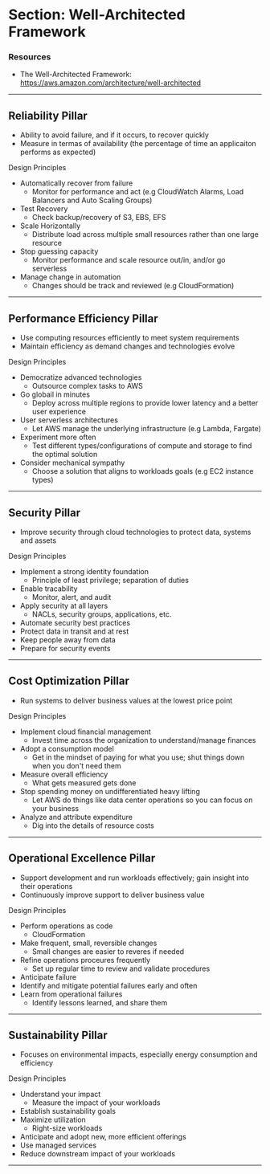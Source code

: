 # **Section: Well-Architected Framework**

### **Resources**

* The Well-Architected Framework: https://aws.amazon.com/architecture/well-architected

----
## **Reliability Pillar**

* Ability to avoid failure, and if it occurs, to recover quickly
* Measure in termas of availability (the percentage of time an applicaiton performs as expected)

Design Principles
* Automatically recover from failure
  * Monitor for performance and act (e.g CloudWatch Alarms, Load Balancers and Auto Scaling Groups)
* Test Recovery
  * Check backup/recovery of S3, EBS, EFS
* Scale Horizontally
  * Distribute load across multiple small resources rather than one large resource
* Stop guessing capacity
  * Monitor performance and scale resource out/in, and/or go serverless
* Manage change in automation
  * Changes should be track and reviewed (e.g CloudFormation)

----
## **Performance Efficiency Pillar**

* Use computing resources efficiently to meet system requirements
* Maintain efficiency as demand changes and technologies evolve

Design Principles
* Democratize advanced technologies
  * Outsource complex tasks to AWS
* Go globail in minutes
  * Deploy across multiple regions to provide lower latency and a better user experience
* User serverless architectures
  * Let AWS manage the underlying infrastructure (e.g Lambda, Fargate)
* Experiment more often
  * Test different types/configurations of compute and storage to find the optimal solution
* Consider mechanical sympathy
  * Choose a solution that aligns to workloads goals (e.g EC2 instance types)

----
## **Security Pillar**

* Improve security through cloud technologies to protect data, systems and assets

Design Principles
* Implement a strong identity foundation
  * Principle of least privilege; separation of duties
* Enable tracability
  * Monitor, alert, and audit
* Apply security at all layers
  * NACLs, security groups, applications, etc.
* Automate security best practices
* Protect data in transit and at rest
* Keep people away from data
* Prepare for security events

----
## **Cost Optimization Pillar**

* Run systems to deliver business values at the lowest price point

Design Principles
* Implement cloud financial management
  * Invest time across the organization to understand/manage finances
* Adopt a consumption model
  * Get in the mindset of paying for what you use; shut things down when you don't need them
* Measure overall efficiency
  * What gets measured gets done
* Stop spending money on undifferentiated heavy lifting
  * Let AWS do things like data center operations so you can focus on your business
* Analyze and attribute expenditure
  * Dig into the details of resource costs

----
## **Operational Excellence Pillar**

* Support development and run workloads effectively; gain insight into their operations
* Continuously improve support to deliver business value

Design Principles
* Perform operations as code
  * CloudFormation
* Make frequent, small, reversible changes
  * Small changes are easier to reveres if needed
* Refine operations proceures frequently
  * Set up regular time to review and validate procedures
* Anticipate failure
 * Identify and mitigate potential failures early and often
* Learn from operational failures
  * Identify lessons learned, and share them

----
## **Sustainability Pillar**

* Focuses on environmental impacts, especially energy consumption and efficiency

Design Principles
* Understand your impact
  * Measure the impact of your workloads
* Establish sustainability goals
* Maximize utilization
  * Right-size workloads
* Anticipate and adopt new, more efficient offerings
* Use managed services
* Reduce downstream impact of your workloads

----
<style>
table {
  border-collapse: collapse;
  width: 100%;
}

th, td {
  text-align: left;
  padding: 8px;
}

th {
  background-color: #4CAF50;
}

</style>